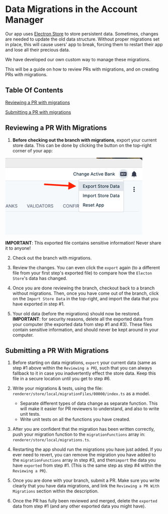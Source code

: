 # Data Migrations in the Account Manager

Our app uses [Electron Store](https://github.com/sindresorhus/electron-store) to store persistent data. 
Sometimes, changes are needed to update the old data structure.
Without proper migrations set in place, this will cause users' app to break, 
forcing them to restart their app and lose all their precious data.

We have developed our own custom way to manage these migrations.

This will be a guide on how to review PRs with migrations, and on creating PRs with migrations.


## Table Of Contents

[Reviewing a PR with migrations](#reviewing)

[Submitting a PR with migrations](#creating)


<a name="reviewing"></a>
## Reviewing a PR With Migrations

1) <b>Before checking out the branch with migrations</b>, 
   export your current store data. 
   This can be done by clicking the button on the top-right corner of your app:
   
![export data](./assets/migrations/export.png)

   <b>IMPORTANT</b>: This exported file contains sensitive information! Never share it to anyone!

2) Check out the branch with migrations.


3) Review the changes. You can even click the `export` again 
   (to a different file from your first step's exported file) 
   to compare how the `Electon Store`'s data has changed.
   

4) Once you are done reviewing the branch, checkout back to a branch without migrations.
   Then, once you have come out of the branch, click on the `Import Store Data` in the top-right,
   and import the data that you have exported in step #1.
   

5) Your old data (before the migrations) should now be restored.
   <b>IMPORTANT</b>: for security reasons, delete all the exported data from your computer 
   (the exported data from step #1 and #3). These files contain sensitive information, 
   and should never be kept around in your computer.


<a name="creating"></a>
## Submitting a PR With Migrations

1) Before starting on data migrations, `export` your current data 
   (same as step #1 above within the `Reviewing a PR`),
   such that you can always fallback to it in case you inadvertently effect the store data. 
   Keep this file in a secure location until you get to step #6.
   

2) Write your migrations & tests, using the file: 
   `renderer/store/local/migrationFiles/00000/index.ts` as a model.
   
   - Separate different types of data change as separate function. 
     This will make it easier for PR reviewers to understand, and also to write unit tests.
   - Write unit tests on all the functions you have created.
    

3) After you are confident that the migration has been written correctly, 
   push your migration function to the `migrationFunctions` array in:
   `renderer/store/local/migrations.ts`.
   

4) Restarting the app should run the migrations you have just added. 
   If you ever need to revert, 
   you can  remove the migration you have added to the `migrationFunctions` array in step #3, 
   and then`import` the data you have `exported` from step #1.
   (This is the same step as step #4 within the `Reviewing a PR`).
   

5) Once you are done with your branch, submit a PR.
   Make sure you write clearly that you have data migrations, 
   and link the `Reviewing a PR With Migrations` section within the description.
   

6) Once the PR has fully been reviewed and merged, 
   delete the `exported` data from step #1 (and any other exported data you might have).